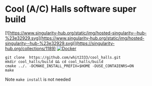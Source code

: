 Cool (A/C) Halls software super build
=====================================

[![https://www.singularity-hub.org/static/img/hosted-singularity--hub-%23e32929.svg](https://www.singularity-hub.org/static/img/hosted-singularity--hub-%23e32929.svg)](https://singularity-hub.org/collections/1189)
[![Docker ](https://img.shields.io/docker/pulls/mashape/kong.svg)](https://hub.docker.com/r/whit2333/cool_halls/)


```
git clone  https://github.com/whit2333/cool_halls.git
mkdir cool_halls/build && cd cool_halls/build
cmake ../. -DCMAKE_INSTALL_PREFIX=$HOME -DUSE_CONTAIENRS=ON
make
```
Note `make install` is not needed



